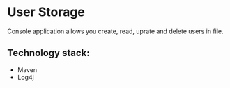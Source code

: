# User Storage
Console application allows you create, read, uprate and delete users in file.

## Technology stack:
- Maven
- Log4j
